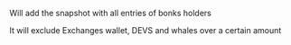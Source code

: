 Will add the snapshot with all entries of bonks holders

It will exclude Exchanges wallet, DEVS and whales over a certain amount
